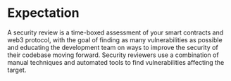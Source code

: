 # Expectation
A security review is a time-boxed assessment of your smart contracts and web3 protocol, with the goal of finding as many vulnerabilities as possible and educating the development team on ways to improve the security of their codebase moving forward. Security reviewers use a combination of manual techniques and automated tools to find vulnerabilities affecting the target.